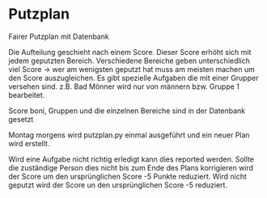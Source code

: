 # Putzplan
Fairer Putzplan mit Datenbank

Die Aufteilung geschieht nach einem Score. Dieser Score erhöht sich mit jedem geputzten Bereich. Verschiedene Bereiche geben unterschiedlich viel Score -> wer am wenigsten geputzt hat muss am meisten machen um den Score auszugleichen. Es gibt spezielle Aufgaben die mit einer Grupper versehen sind. z.B. Bad Mönner wird nur von männern bzw. Gruppe 1 bearbeitet.

Score boni, Gruppen und die einzelnen Bereiche sind in der Datenbank gesetzt


Montag morgens wird putzplan.py einmal ausgeführt und ein neuer Plan wird erstellt.

Wird eine Aufgabe nicht richtig erledigt kann dies reported werden. Sollte die zuständige Person dies nicht bis zum Ende des Plans korrigieren wird der Score um den ursprünglichen Score -5 Punkte reduziert.
Wird nicht geputzt wird der Score un den ursprünglichen Score -5  reduziert.
